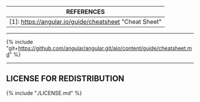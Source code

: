| REFERENCES                               |
| ---------------------------------------- |
| [1]: https://angular.io/guide/cheatsheet "Cheat Sheet" |

------



{% include "git+https://github.com/angular/angular.git/aio/content/guide/cheatsheet.md" %}



------

## LICENSE FOR REDISTRIBUTION

{% include "./LICENSE.md" %}